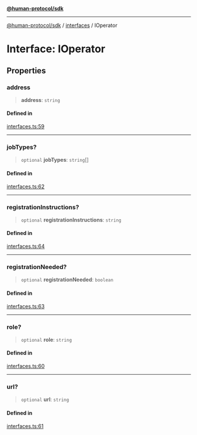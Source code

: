 [**@human-protocol/sdk**](../../README.md)

***

[@human-protocol/sdk](../../modules.md) / [interfaces](../README.md) / IOperator

# Interface: IOperator

## Properties

### address

> **address**: `string`

#### Defined in

[interfaces.ts:59](https://github.com/humanprotocol/human-protocol/blob/5cc1fc18f66f3a8dae9736516ee7c87001f230bc/packages/sdk/typescript/human-protocol-sdk/src/interfaces.ts#L59)

***

### jobTypes?

> `optional` **jobTypes**: `string`[]

#### Defined in

[interfaces.ts:62](https://github.com/humanprotocol/human-protocol/blob/5cc1fc18f66f3a8dae9736516ee7c87001f230bc/packages/sdk/typescript/human-protocol-sdk/src/interfaces.ts#L62)

***

### registrationInstructions?

> `optional` **registrationInstructions**: `string`

#### Defined in

[interfaces.ts:64](https://github.com/humanprotocol/human-protocol/blob/5cc1fc18f66f3a8dae9736516ee7c87001f230bc/packages/sdk/typescript/human-protocol-sdk/src/interfaces.ts#L64)

***

### registrationNeeded?

> `optional` **registrationNeeded**: `boolean`

#### Defined in

[interfaces.ts:63](https://github.com/humanprotocol/human-protocol/blob/5cc1fc18f66f3a8dae9736516ee7c87001f230bc/packages/sdk/typescript/human-protocol-sdk/src/interfaces.ts#L63)

***

### role?

> `optional` **role**: `string`

#### Defined in

[interfaces.ts:60](https://github.com/humanprotocol/human-protocol/blob/5cc1fc18f66f3a8dae9736516ee7c87001f230bc/packages/sdk/typescript/human-protocol-sdk/src/interfaces.ts#L60)

***

### url?

> `optional` **url**: `string`

#### Defined in

[interfaces.ts:61](https://github.com/humanprotocol/human-protocol/blob/5cc1fc18f66f3a8dae9736516ee7c87001f230bc/packages/sdk/typescript/human-protocol-sdk/src/interfaces.ts#L61)
